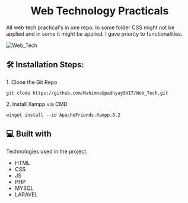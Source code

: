 <h1 align="center" id="title">Web Technology Practicals</h1>

<p id="description">All web tech practical's in one repo. In some folder CSS might not be applied and in some it might be applied. I gave priority to functionalities.</p>

![Web_Tech](https://github.com/user-attachments/assets/14f4b99c-e4d8-4c05-be2b-f789852e47d1)

<h2>🛠️ Installation Steps:</h2>

<p>1. Clone the Git Repo</p>

```
git clode https://github.com/MahimnaUpadhyaySVIT/Web_Tech.git
```

<p>2. Install Xampp via CMD</p>

```
winget install --id ApacheFriends.Xampp.8.2
```

  
  
<h2>💻 Built with</h2>

Technologies used in the project:

*   HTML
*   CSS
*   JS
*   PHP
*   MYSQL
*   LARAVEL
